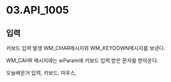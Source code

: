 # 03.API_1005

## 입력

키보드 입력 발생 WM_CHAR메시지와 WM_KEYDOWN메시지를 보낸다.

WM_CAHR 메시지에는 wParam에 키보드 입력 받은 문자를 받아온다.

오늘배운거 입력, 키보드, 마우스,